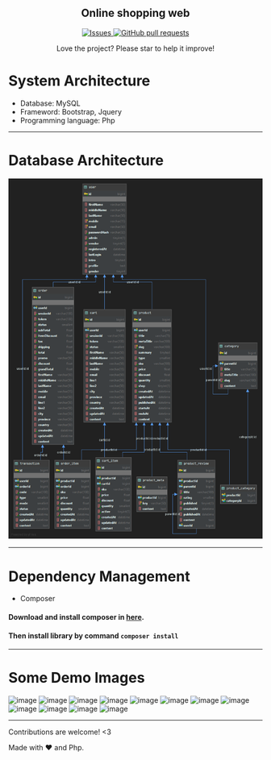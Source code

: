 <p align="center">
 <h2 align="center">Online shopping web </h2>
</p>
  <p align="center">
<!--     <a href="https://github.com/anuraghazra/github-readme-stats/actions">
      <img alt="Tests Passing" src="https://github.com/anuraghazra/github-readme-stats/workflows/Test/badge.svg" />
    </a>
    <a href="https://codecov.io/gh/anuraghazra/github-readme-stats">
      <img src="https://codecov.io/gh/anuraghazra/github-readme-stats/branch/master/graph/badge.svg" />
    </a> -->
    <a href="https://github.com/Phong940253/QuanLiTiemNetDevExpress/issues">
      <img alt="Issues" src="https://img.shields.io/github/issues/Phong940253/QuanLiTiemNetDevExpress?color=0088ff" />
    </a>
    <a href="https://github.com/Phong940253/QuanLiTiemNetDevExpress/pulls">
      <img alt="GitHub pull requests" src="https://img.shields.io/github/issues-pr/Phong940253/QuanLiTiemNetDevExpress?color=0088ff" />
    </a>
  </p>

</p>
<p align="center">Love the project? Please star to help it improve!

# System Architecture
  - Database: MySQL
  - Frameword: Bootstrap, Jquery
  - Programming language: Php
---  
# Database Architecture
 ![image](https://github.com/Phong940253/Shopping-cart-web/blob/13149a26bc6083ee052c67fabaad9e09271770cb/database/Database%20Diagrams.png?raw=true)
  
---  
# Dependency Management
- Composer

#### Download and install composer in [here](https://getcomposer.org/download/).
#### Then install library by command `composer install`
---
# Some Demo Images
  ![image](https://user-images.githubusercontent.com/40328498/169659697-c5dc324d-00bd-4e5b-a2d2-17d5406e8ad5.png)
  ![image](https://user-images.githubusercontent.com/40328498/169659739-c500e7db-a2a8-48a2-ab77-a86d48bcc957.png)
  ![image](https://user-images.githubusercontent.com/40328498/169661231-67570657-db60-4602-b510-2f1de8781945.png)
  ![image](https://user-images.githubusercontent.com/40328498/169661278-51ec7e11-7dba-432f-9de1-307013b376d0.png)
  ![image](https://user-images.githubusercontent.com/40328498/169661303-4a045b02-f17a-490c-bdf5-fa1dfad89bf3.png) 
  ![image](https://user-images.githubusercontent.com/40328498/169661329-ea37e059-b56f-44d1-ae5f-516ef6f57507.png)
  ![image](https://user-images.githubusercontent.com/40328498/169661333-144b2e16-41da-4f67-8952-e7e6996f3b71.png)
  ![image](https://user-images.githubusercontent.com/40328498/169661338-54201f7b-d7aa-4dcd-b5bc-5cb6b974efe7.png)
  ![image](https://user-images.githubusercontent.com/40328498/169661343-8dd342ff-270e-4ae6-9135-564fdcf0d3aa.png)
  ![image](https://user-images.githubusercontent.com/40328498/169661354-91b41f7e-2afe-4951-bbd5-06968cfcbeaa.png)
  ![image](https://user-images.githubusercontent.com/40328498/169661366-c693d69b-7fa8-4e12-8f31-168e2c1e7f41.png)
  ![image](https://user-images.githubusercontent.com/40328498/169661371-6bc1af10-909c-4860-95c0-f5d6989797e1.png)


---


Contributions are welcome! <3

Made with :heart: and Php.
